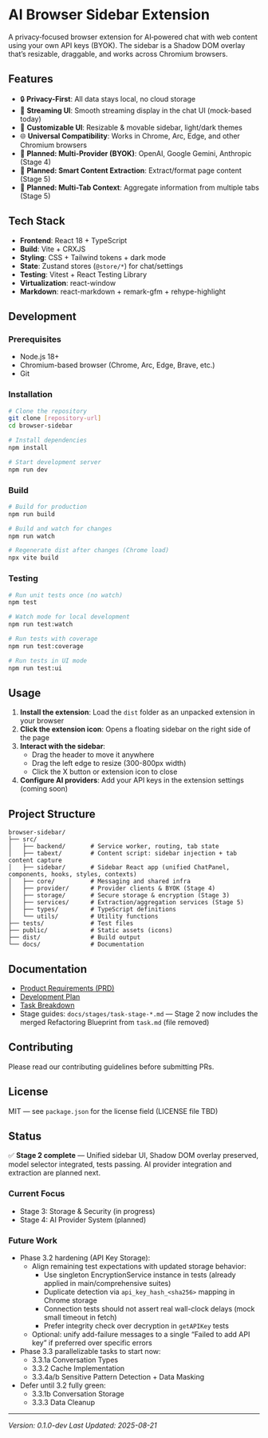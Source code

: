 # AI Browser Sidebar Extension

A privacy‑focused browser extension for AI‑powered chat with web content using your own API keys (BYOK). The sidebar is a Shadow DOM overlay that’s resizable, draggable, and works across Chromium browsers.

## Features

- 🔒 **Privacy-First**: All data stays local, no cloud storage
- 💬 **Streaming UI**: Smooth streaming display in the chat UI (mock-based today)
- 🎨 **Customizable UI**: Resizable & movable sidebar, light/dark themes
- 🌐 **Universal Compatibility**: Works in Chrome, Arc, Edge, and other Chromium browsers
- 🧩 **Planned: Multi-Provider (BYOK)**: OpenAI, Google Gemini, Anthropic (Stage 4)
- 📑 **Planned: Smart Content Extraction**: Extract/format page content (Stage 5)
- 🎯 **Planned: Multi-Tab Context**: Aggregate information from multiple tabs (Stage 5)

## Tech Stack

- **Frontend**: React 18 + TypeScript
- **Build**: Vite + CRXJS
- **Styling**: CSS + Tailwind tokens + dark mode
- **State**: Zustand stores (`@store/*`) for chat/settings
- **Testing**: Vitest + React Testing Library
- **Virtualization**: react-window
- **Markdown**: react-markdown + remark-gfm + rehype-highlight

## Development

### Prerequisites

- Node.js 18+
- Chromium-based browser (Chrome, Arc, Edge, Brave, etc.)
- Git

### Installation

```bash
# Clone the repository
git clone [repository-url]
cd browser-sidebar

# Install dependencies
npm install

# Start development server
npm run dev
```

### Build

```bash
# Build for production
npm run build

# Build and watch for changes
npm run watch

# Regenerate dist after changes (Chrome load)
npx vite build
```

### Testing

```bash
# Run unit tests once (no watch)
npm test

# Watch mode for local development
npm run test:watch

# Run tests with coverage
npm run test:coverage

# Run tests in UI mode
npm run test:ui
```

## Usage

1. **Install the extension**: Load the `dist` folder as an unpacked extension in your browser
2. **Click the extension icon**: Opens a floating sidebar on the right side of the page
3. **Interact with the sidebar**:
   - Drag the header to move it anywhere
   - Drag the left edge to resize (300-800px width)
   - Click the X button or extension icon to close
4. **Configure AI providers**: Add your API keys in the extension settings (coming soon)

## Project Structure

```
browser-sidebar/
├── src/
│   ├── backend/       # Service worker, routing, tab state
│   ├── tabext/        # Content script: sidebar injection + tab content capture
│   ├── sidebar/       # Sidebar React app (unified ChatPanel, components, hooks, styles, contexts)
│   ├── core/          # Messaging and shared infra
│   ├── provider/      # Provider clients & BYOK (Stage 4)
│   ├── storage/       # Secure storage & encryption (Stage 3)
│   ├── services/      # Extraction/aggregation services (Stage 5)
│   ├── types/         # TypeScript definitions
│   └── utils/         # Utility functions
├── tests/             # Test files
├── public/            # Static assets (icons)
├── dist/              # Build output
└── docs/              # Documentation
```

## Documentation

- [Product Requirements (PRD)](./docs/planning/PRD.md)
- [Development Plan](./docs/planning/development-plan.md)
- [Task Breakdown](./docs/planning/task-overview.md)
- Stage guides: `docs/stages/task-stage-*.md` — Stage 2 now includes the merged Refactoring Blueprint from `task.md` (file removed)

## Contributing

Please read our contributing guidelines before submitting PRs.

## License

MIT — see `package.json` for the license field (LICENSE file TBD)

## Status

✅ **Stage 2 complete** — Unified sidebar UI, Shadow DOM overlay preserved, model selector integrated, tests passing. AI provider integration and extraction are planned next.

### Current Focus

- Stage 3: Storage & Security (in progress)
- Stage 4: AI Provider System (planned)

### Future Work

- Phase 3.2 hardening (API Key Storage):
  - Align remaining test expectations with updated storage behavior:
    - Use singleton EncryptionService instance in tests (already applied in main/comprehensive suites)
    - Duplicate detection via `api_key_hash_<sha256>` mapping in Chrome storage
    - Connection tests should not assert real wall-clock delays (mock small timeout in fetch)
    - Prefer integrity check over decryption in `getAPIKey` tests
  - Optional: unify add-failure messages to a single “Failed to add API key” if preferred over specific errors
- Phase 3.3 parallelizable tasks to start now:
  - 3.3.1a Conversation Types
  - 3.3.2 Cache Implementation
  - 3.3.4a/b Sensitive Pattern Detection + Data Masking
- Defer until 3.2 fully green:
  - 3.3.1b Conversation Storage
  - 3.3.3 Data Cleanup

---

_Version: 0.1.0-dev_
_Last Updated: 2025-08-21_
